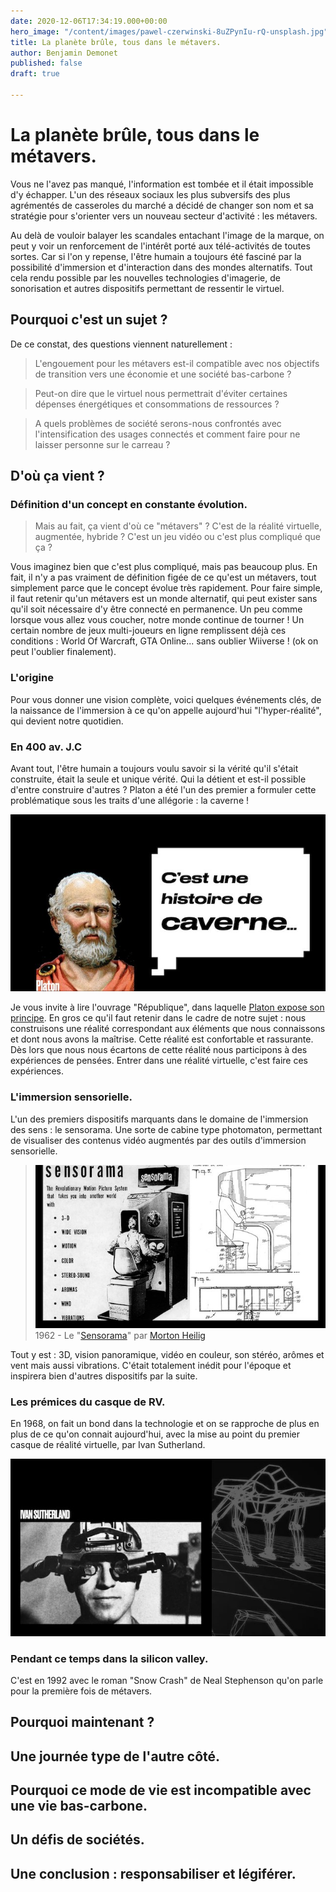 ```yaml
---
date: 2020-12-06T17:34:19.000+00:00
hero_image: "/content/images/pawel-czerwinski-8uZPynIu-rQ-unsplash.jpg"
title: La planète brûle, tous dans le métavers.
author: Benjamin Demonet
published: false
draft: true

---
```

# La planète brûle, tous dans le métavers.

Vous ne l'avez pas manqué, l'information est tombée et il était impossible d'y échapper. L'un des réseaux sociaux les plus subversifs des plus agrémentés de casseroles du marché a décidé de changer son nom et sa stratégie pour s'orienter vers un nouveau secteur d'activité : les métavers.

Au delà de vouloir balayer les scandales entachant l'image de la marque, on peut y voir un renforcement de l'intérêt porté aux télé-activités de toutes sortes. Car si l'on y repense, l'être humain a toujours été fasciné par la possibilité d'immersion et d'interaction dans des mondes alternatifs. Tout cela rendu possible par les nouvelles technologies d'imagerie, de sonorisation et autres dispositifs permettant de ressentir le virtuel.

## Pourquoi c'est un sujet ?

De ce constat, des questions viennent naturellement :

> L'engouement pour les métavers est-il compatible avec nos objectifs de transition vers une économie et une société bas-carbone ?

> Peut-on dire que le virtuel nous permettrait d'éviter certaines dépenses énergétiques et consommations de ressources ?

> A quels problèmes de société serons-nous confrontés avec l'intensification des usages connectés et comment faire pour ne laisser personne sur le carreau ?

## D'où ça vient ?

### Définition d'un concept en constante évolution.

> Mais au fait, ça vient d'où ce "métavers" ? C'est de la réalité virtuelle, augmentée, hybride ? C'est un jeu vidéo ou c'est plus compliqué que ça ?

Vous imaginez bien que c'est plus compliqué, mais pas beaucoup plus. En fait, il n'y a pas vraiment de définition figée de ce qu'est un métavers, tout simplement parce que le concept évolue très rapidement. Pour faire simple, il faut retenir qu'un métavers est un monde alternatif, qui peut exister sans qu'il soit nécessaire d'y être connecté en permanence. Un peu comme lorsque vous allez vous coucher, notre monde continue de tourner ! Un certain nombre de jeux multi-joueurs en ligne remplissent déjà ces conditions : World Of Warcraft, GTA Online... sans oublier Wiiverse ! (ok on peut l'oublier finalement).

### L'origine

Pour vous donner une vision complète, voici quelques événements clés, de la naissance de l'immersion à ce qu'on appelle aujourd'hui "l'hyper-réalité",  qui devient notre quotidien.

### En 400 av. J.C

Avant tout, l'être humain a toujours voulu savoir si la vérité qu'il s'était construite, était la seule et unique vérité. Qui la détient et est-il possible d'entre construire d'autres ? Platon a été l'un des premier a formuler cette problématique sous les traits d'une allégorie : la caverne !

![](/content/images/meta-016.jpeg)

Je vous invite à lire l'ouvrage "République", dans laquelle [Platon expose son principe](https://fr.wikipedia.org/wiki/All%C3%A9gorie_de_la_caverne). En gros ce qu'il faut retenir dans le cadre de notre sujet : nous construisons une réalité correspondant aux éléments que nous connaissons et dont nous avons la maîtrise. Cette réalité est confortable et rassurante. Dès lors que nous nous écartons de cette réalité nous participons à des expériences de pensées. Entrer dans une réalité virtuelle, c'est faire ces expériences.

### L'immersion sensorielle.

L'un des premiers dispositifs marquants dans le domaine de l'immersion des sens : le sensorama. Une sorte de cabine type photomaton, permettant de visualiser des contenus vidéo augmentés par des outils d'immersion sensorielle.

> ![Un document datant de 1962 faisant la promotion de la cabine d'immersion "Sensorama".](/content/images/meta-019.jpeg "1962 - Le Sensorama par Morton Heilig")  
> 1962 - Le "[Sensorama](https://en.wikipedia.org/wiki/Sensorama)" par [Morton Heilig](https://en.wikipedia.org/wiki/Morton_Heilig)

Tout y est : 3D, vision panoramique, vidéo en couleur, son stéréo, arômes et vent mais aussi vibrations. C'était totalement inédit pour l'époque et inspirera bien d'autres dispositifs par la suite.

### Les prémices du casque de RV.

En 1968, on fait un bond dans la technologie et on se rapproche de plus en plus de ce qu'on connait aujourd'hui, avec la mise au point du premier casque de réalité virtuelle, par Ivan Sutherland.

![](/content/images/meta-020.jpeg)

### Pendant ce temps dans la silicon valley.

C'est en 1992 avec le roman "Snow Crash" de Neal Stephenson qu'on parle pour la première fois de métavers.

## Pourquoi maintenant ?

## Une journée type de l'autre côté.

## Pourquoi ce mode de vie est incompatible avec une vie bas-carbone.

## Un défis de sociétés.

## Une conclusion : responsabiliser et légiférer.